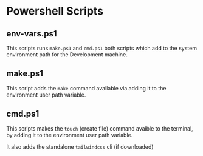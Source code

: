 # Powershell Scripts

## env-vars.ps1

This scripts runs `make.ps1` and `cmd.ps1` both scripts which add to the system environment path for the Development machine.

## make.ps1

This script adds the `make` command available via adding it to the environment user path variable.

## cmd.ps1

This scripts makes the `touch` (create file) command avaible to the terminal, by adding it to the environment user path variable.

It also adds the standalone `tailwindcss` cli (if downloaded)
